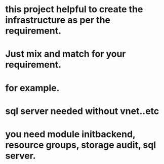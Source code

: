 # this project helpful to create the infrastructure as per the requirement. 
# Just mix and match for your requirement. 
# for example. 
# sql server needed without vnet..etc
# you need module initbackend, resource groups, storage audit, sql server.


